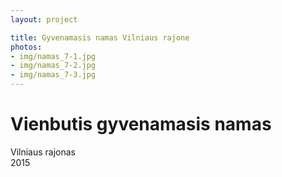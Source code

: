 ```yaml
---
layout: project

title: Gyvenamasis namas Vilniaus rajone
photos:
- img/namas_7-1.jpg
- img/namas_7-2.jpg
- img/namas_7-3.jpg
---
```

<h1>Vienbutis gyvenamasis namas</h1>
<p>Vilniaus rajonas<br/>2015</p>
